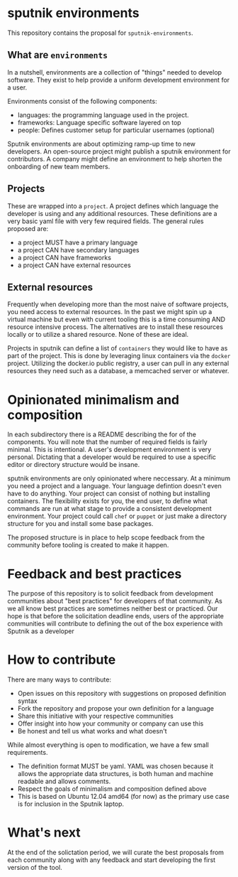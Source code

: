 # sputnik environments
This repository contains the proposal for `sputnik-environments`.

## What are `environments`
In a nutshell, environments are a collection of "things" needed to develop software. They exist to help provide a uniform development environment for a user.

Environments consist of the following components:

- languages: the programming language used in the project.
- frameworks: Language specific software layered on top
- people: Defines customer setup for particular usernames (optional)

Sputnik environments are about optimizing ramp-up time to new developers. An open-source project might publish a sputnik environment for contributors. A company might define an environment to help shorten the onboarding of new team members.

## Projects
These are wrapped into a `project`. A project defines which language the developer is using and any additional resources. These definitions are a very basic yaml file with very few required fields. The general rules proposed are:

- a project MUST have a primary language
- a project CAN have secondary languages
- a project CAN have frameworks
- a project CAN have external resources

## External resources
Frequently when developing more than the most naive of software projects, you need access to external resources. In the past we might spin up a virtual machine but even with current tooling this is a time consuming AND resource intensive process. The alternatives are to install these resources locally or to utilize a shared resource. None of these are ideal.

Projects in sputnik can define a list of `containers` they would like to have as part of the project. This is done by leveraging linux containers via the `docker` project. Utilizing the docker.io public registry, a user can pull in any external resources they need such as a database, a memcached server or whatever.

# Opinionated minimalism and composition
In each subdirectory there is a README describing the for of the components. You will note that the number of required fields is fairly minimal. This is intentional. A user's development environment is very personal. Dictating that a developer would be required to use a specific editor or directory structure would be insane.

sputnik environments are only opinionated where neccessary. At a minimum you need a project and a language. Your language defintion doesn't even have to do anything. Your project can consist of nothing but installing containers. The flexibility exists for you, the end user, to define what commands are run at what stage to provide a consistent development environment. Your project could call `chef` or `puppet` or just make a directory structure for you and install some base packages.

The proposed structure is in place to help scope feedback from the community before tooling is created to make it happen.

# Feedback and best practices
The purpose of this repository is to solicit feedback from development communities about "best practices" for developers of that community. As we all know best practices are sometimes neither best or practiced. Our hope is that before the solicitation deadline ends, users of the appropriate communities will contribute to defining the out of the box experience with Sputnik as a developer

# How to contribute
There are many ways to contribute:

- Open issues on this repository with suggestions on proposed definition syntax
- Fork the repository and propose your own definition for a language
- Share this initiative with your respective communities
- Offer insight into how your community or company can use this
- Be honest and tell us what works and what doesn't

While almost everything is open to modification, we have a few small requirements.

- The definition format MUST be yaml. YAML was chosen because it allows the appropriate data structures, is both human and machine readable and allows comments.
- Respect the goals of minimalism and composition defined above
- This is based on Ubuntu 12.04 amd64 (for now) as the primary use case is for inclusion in the Sputnik laptop.

# What's next
At the end of the solictation period, we will curate the best proposals from each community along with any feedback and start developing the first version of the tool.
